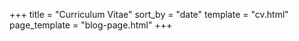 +++
title = "Curriculum Vitae"
sort_by = "date"
template = "cv.html"
page_template = "blog-page.html"
+++